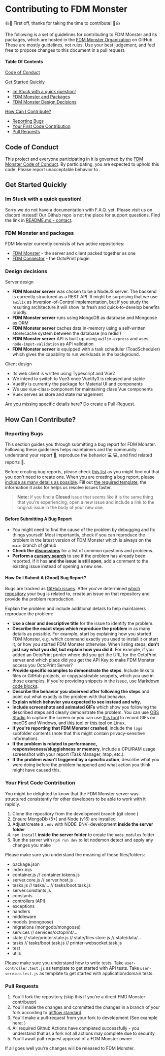 # Contributing to FDM Monster

:+1::tada: First off, thanks for taking the time to contribute! :tada::+1:

The following is a set of guidelines for contributing to FDM Monster and its packages, which are hosted in the [FDM Monster Organization](https://github.com/fdm-monster) on GitHub. These are mostly guidelines, not rules. Use your best judgement, and feel free to propose changes to this document in a pull request.

#### Table Of Contents

[Code of Conduct](#code-of-conduct)

[Get Started Quickly](#get-started-quickly)

-   [Im Stuck with a quick question!](#im-stuck-with-a-quick-question)
-   [FDM Monster and Packages](#fdm-monster-and-packages)
-   [FDM Monster Design Decisions](#design-decisions)

[How Can I Contribute?](#how-can-i-contribute)

-   [Reporting Bugs](#reporting-bugs)
-   [Your First Code Contribution](#your-first-code-contribution)
-   [Pull Requests](#pull-requests)

## Code of Conduct

This project and everyone participating in it is governed by the [FDM Monster Code of Conduct](CODE_OF_CONDUCT.md). By participating, you are expected to uphold this code. Please report unacceptable behavior to .

## Get Started Quickly

### Im Stuck with a quick question!

Sorry we do not have a documentation with F.A.Q. yet. Please visit us on discord instead! Our Github repo is not the place for support questions. Find the link in [README.md - contact](README.md#contact).

### FDM Monster and packages

FDM Monster currently consists of two active repositories:

-   [FDM Monster](https://github.com/fdm-monster/fdm-monster) - the server and client packed together as one
-   [FDM Connector](https://github.com/fdm-monster/fdm-connector) - the OctoPrint plugin

### Design decisions

Server design

-   **FDM Monster server** was chosen to be a NodeJS server. The backend is currently structured as a REST API. It might be surprising that we use `awilix` as Inversion-of-Control implementation, but if you study the resulting architecture it will show its fresh and quick-to-develop benefits rapidly.
-   **FDM Monster server** runs using MongoDB as database and Mongoose as ORM
-   **FDM Monster server** caches data in-memory using a self-written store/cache system between the database (no redis!)
-   **FDM Monster server** API is built up using `awilix-express` and uses `node-input-validation` as API validation
-   **FDM Monster server** is equipped with a task scheduler (ToadScheduler) which gives the capability to run workloads in the background.

Client design

-   Its web client is written using Typescript and Vue2
-   We intend to switch to Vue3 once Vuetify3 is released and stable
-   Vuetify is currently the package for Material UI and components
-   We use vue-class-component for maintaining class Vue components
-   Vuex serves as store and state management

Are you missing specific details here? Do create a Pull-Request.

## How Can I Contribute?

### Reporting Bugs

This section guides you through submitting a bug report for FDM Monster. Following these guidelines helps maintainers and the community understand your report :pencil:, reproduce the behavior :computer: :computer:, and find related reports :mag_right:.

Before creating bug reports, please check [this list](#before-submitting-a-bug-report) as you might find out that you don't need to create one. When you are creating a bug report, please [include as many details as possible](#how-do-i-submit-a-good-bug-report). Fill out [the required template](https://github.com/fdm-monster/.github/blob/development/.github/ISSUE_TEMPLATE/bug_report.md), the information it asks for helps us resolve issues faster.

> **Note:** If you find a **Closed** issue that seems like it is the same thing that you're experiencing, open a new issue and include a link to the original issue in the body of your new one.

#### Before Submitting A Bug Report

-   You might need to find the cause of the problem by debugging and fix things yourself. Most importantly, check if you can reproduce the problem in the latest version of FDM Monster which is always on the `main` branch of github
-   **Check the [discussions](https://github.com/fdm-monster/fdm-monster/discussions)** for a list of common questions and problems.
-   **Perform a [cursory search](https://github.com/search?q=+is%3Aissue+user%3Afdm-monster)** to see if the problem has already been reported. If it has **and the issue is still open**, add a comment to the existing issue instead of opening a new one.

#### How Do I Submit A (Good) Bug Report?

Bugs are tracked as [GitHub issues](https://guides.github.com/features/issues/). After you've determined [which repository](#fdm-monster-and-packages) your bug is related to, create an issue on that repository and provide the problem reproduction.

Explain the problem and include additional details to help maintainers reproduce the problem:

-   **Use a clear and descriptive title** for the issue to identify the problem.
-   **Describe the exact steps which reproduce the problem** in as many details as possible. For example, start by explaining how you started FDM Monster, e.g. which command exactly you used to install it or start it, or how you started FDM Monster otherwise. When listing steps, **don't just say what you did, but explain how you did it**. For example, if you added an OctoPrint printer where did you get the URL for the OctoPrint server and which place did you get the API Key to make FDM Monster access you OctoPrint Server?
-   **Provide specific examples to demonstrate the steps**. Include links to files or GitHub projects, or copy/pasteable snippets, which you use in those examples. If you're providing snippets in the issue, use [Markdown code blocks](https://help.github.com/articles/markdown-basics/#multiple-lines).
-   **Describe the behavior you observed after following the steps** and point out what exactly is the problem with that behavior.
-   **Explain which behavior you expected to see instead and why.**
-   **Include screenshots and animated GIFs** which show you following the described steps and clearly demonstrate the problem. You can use [OBS Studio](https://obsproject.com/) to capture the screen or you can use [this tool](https://www.cockos.com/licecap/) to record GIFs on macOS and Windows, and [this tool](https://github.com/colinkeenan/silentcast) or [this tool](https://github.com/GNOME/byzanz) on Linux.
-   **If you're reporting that FDM Monster crashed**, include the `logs` subfolder contents (note that this might contain privacy-sensitive information).
-   **If the problem is related to performance, responsiveness/sluggishness or memory**, include a CPU/RAM usage screenshot with your report (Task Manager, htop, etc.).
-   **If the problem wasn't triggered by a specific action**, describe what you were doing before the problem happened and what action you think might have caused this.

### Your First Code Contribution

You might be delighted to know that the FDM Monster server was structured consistently for other developers to be able to work with it rapidly.

1.  Clone the repository from the development branch (git clone )
2.  Ensure MongoDb (5+) and Node (v16) are installed
3.  Adjust/create a `.env` with NODE_ENV=development **inside the server folder**
4.  `npm install` **inside the server folder** to create the `node_modules` folder
5.  Run the server with `npm run dev` to let nodemon detect and apply any changes you make

Please make sure you understand the meaning of these files/folders:

-   package.json
-   index.mjs
-   container.js // container.tokens.js
-   server.core.js // server.host.js
-   tasks.js // tasks/... // tasks/boot.task.js
-   server.constants.js
-   constants
-   controllers (API)
-   exceptions
-   handlers
-   middleware
-   models (mongoose)
-   migrations (mongodb/mongoose)
-   services // services/octoprint/...
-   state // state/printer.state.js // state/files.store.js // state/data/...
-   tasks // tasks/boot.task.js // printer-websocket.task.js
-   test
-   utils

Please make sure you understand how to write tests. Take `user-controller.test.js` as template to get started with API tests.
Take `user-service.test.js` as template to get started with application/domain tests.

### Pull Requests

1.  You'll fork the repository (skip this if you're a direct FMD Monster contributor)
2.  You'll made the changes and committed the changes in a branch of your fork according to [gitflow standard](https://www.atlassian.com/git/tutorials/comparing-workflows/gitflow-workflow)
3.  You'll make a pull-request from your fork to development (See example here: )
4.  All required Github Actions have completed successfully - you understand that as a fork not all actions may complete due to security
5.  You'll await pull-request approval of a FDM Monster owner

If all goes well you're changes will be released to FDM Monster.
